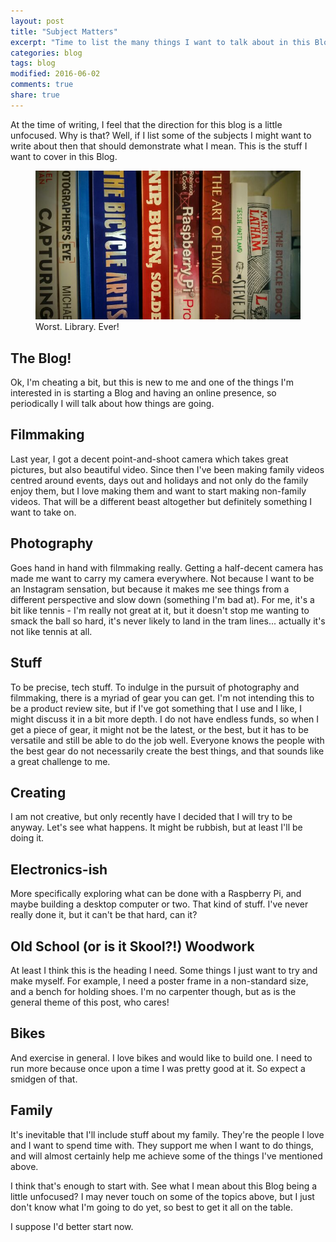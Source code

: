 ```yaml
---
layout: post
title: "Subject Matters"
excerpt: "Time to list the many things I want to talk about in this Blog"
categories: blog
tags: blog
modified: 2016-06-02
comments: true
share: true
---
```


At the time of writing, I feel that the direction for this blog is a little unfocused. Why is that? Well, if I list some of the subjects I might want to write about then that should demonstrate what I mean. This is the stuff I want to cover in this Blog.

<figure>
    <img src="/images/books.jpg" alt="Books">
    <figcaption>Worst. Library. Ever!</figcaption>
</figure>

## The Blog! 
Ok, I'm cheating a bit, but this is new to me and one of the things I'm interested in is starting a Blog and having an online presence, so periodically I will talk about how things are going.

## Filmmaking
Last year, I got a decent point-and-shoot camera which takes great pictures, but also beautiful video. Since then I've been making family videos centred around events, days out and holidays and not only do the family enjoy them, but I love making them and want to start making non-family videos. That will be a different beast altogether but definitely something I want to take on.

## Photography 
Goes hand in hand with filmmaking really. Getting a half-decent camera has made me want to carry my camera everywhere. Not because I want to be an Instagram sensation, but because it makes me see things from a different perspective and slow down (something I'm bad at). For me, it's a bit like tennis - I'm really not great at it, but it doesn't stop me wanting to smack the ball so hard, it's never likely to land in the tram lines... actually it's not like tennis at all.

## Stuff
To be precise, tech stuff. To indulge in the pursuit of photography and filmmaking, there is a myriad of gear you can get. I'm not intending this to be a product review site, but if I've got something that I use and I like, I might discuss it in a bit more depth. I do not have endless funds, so when I get a piece of gear, it might not be the latest, or the best, but it has to be versatile and still be able to do the job well. Everyone knows the people with the best gear do not necessarily create the best things, and that sounds like a great challenge to me.

## Creating
I am not creative, but only recently have I decided that I will try to be anyway. Let's see what happens. It might be rubbish, but at least I'll be doing it.

## Electronics-ish 
More specifically exploring what can be done with a Raspberry Pi, and maybe building a desktop computer or two. That kind of stuff. I've never really done it, but it can't be that hard, can it?

## Old School (or is it Skool?!) Woodwork
At least I think this is the heading I need. Some things I just want to try and make myself. For example, I need a poster frame in a non-standard size, and a bench for holding shoes. I'm no carpenter though, but as is the general theme of this post, who cares!

## Bikes
And exercise in general. I love bikes and would like to build one. I need to run more because once upon a time I was pretty good at it. So expect a  smidgen of that.

## Family
It's inevitable that I'll include stuff about my family. They're the people I love and I want to spend time with. They support me when I want to do things, and will almost certainly help me achieve some of the things I've mentioned above.

I think that's enough to start with. See what I mean about this Blog being a little unfocused? I may never touch on some of the topics above, but I just don't know what I'm going to do yet, so best to get it all on the table.

I suppose I'd better start now.
